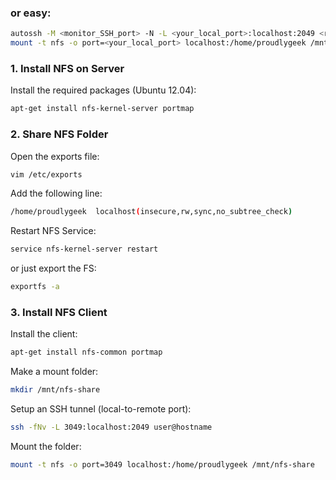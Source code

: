 ### or easy:
```bash
autossh -M <monitor_SSH_port> -N -L <your_local_port>:localhost:2049 <remote_server_user>@<remote_server> -f
mount -t nfs -o port=<your_local_port> localhost:/home/proudlygeek /mnt/nfs-share
```

### 1. Install NFS on Server
Install the required packages (Ubuntu 12.04):
```bash
apt-get install nfs-kernel-server portmap
```
    
### 2. Share NFS Folder
Open the exports file:
```bash
vim /etc/exports
```
    
Add the following line:
```bash
/home/proudlygeek  localhost(insecure,rw,sync,no_subtree_check)
```

Restart NFS Service:
```bash
service nfs-kernel-server restart
```
or just export the FS:
```bash
exportfs -a
```
    
### 3. Install NFS Client
Install the client:
```bash
apt-get install nfs-common portmap
```
Make a mount folder:
```bash
mkdir /mnt/nfs-share
```
Setup an SSH tunnel (local-to-remote port):
```bash
ssh -fNv -L 3049:localhost:2049 user@hostname
```
Mount the folder:
```bash
mount -t nfs -o port=3049 localhost:/home/proudlygeek /mnt/nfs-share
```
    

